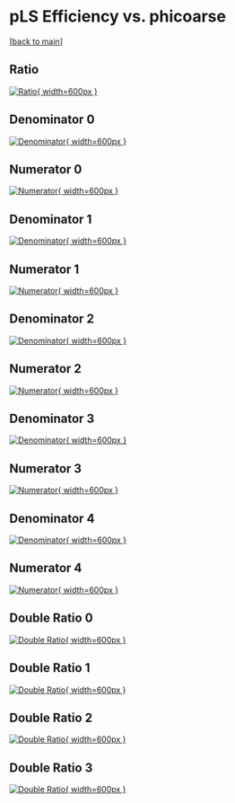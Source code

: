 # pLS Efficiency vs. phicoarse

[[back to main](./)]



## Ratio

[![Ratio](../mtv/var/pLS_loweta_321_1_eff_phicoarse.png){ width=600px }](../mtv/var/pLS_loweta_321_1_eff_phicoarse.pdf)

## Denominator 0

[![Denominator](../mtv/den/pLS_loweta_321_1_eff_phicoarse_den0.png){ width=600px }](../mtv/den/pLS_loweta_321_1_eff_phicoarse_den0.pdf)

## Numerator 0

[![Numerator](../mtv/num/pLS_loweta_321_1_eff_phicoarse_num0.png){ width=600px }](../mtv/num/pLS_loweta_321_1_eff_phicoarse_num0.pdf)

## Denominator 1

[![Denominator](../mtv/den/pLS_loweta_321_1_eff_phicoarse_den1.png){ width=600px }](../mtv/den/pLS_loweta_321_1_eff_phicoarse_den1.pdf)

## Numerator 1

[![Numerator](../mtv/num/pLS_loweta_321_1_eff_phicoarse_num1.png){ width=600px }](../mtv/num/pLS_loweta_321_1_eff_phicoarse_num1.pdf)

## Denominator 2

[![Denominator](../mtv/den/pLS_loweta_321_1_eff_phicoarse_den2.png){ width=600px }](../mtv/den/pLS_loweta_321_1_eff_phicoarse_den2.pdf)

## Numerator 2

[![Numerator](../mtv/num/pLS_loweta_321_1_eff_phicoarse_num2.png){ width=600px }](../mtv/num/pLS_loweta_321_1_eff_phicoarse_num2.pdf)

## Denominator 3

[![Denominator](../mtv/den/pLS_loweta_321_1_eff_phicoarse_den3.png){ width=600px }](../mtv/den/pLS_loweta_321_1_eff_phicoarse_den3.pdf)

## Numerator 3

[![Numerator](../mtv/num/pLS_loweta_321_1_eff_phicoarse_num3.png){ width=600px }](../mtv/num/pLS_loweta_321_1_eff_phicoarse_num3.pdf)

## Denominator 4

[![Denominator](../mtv/den/pLS_loweta_321_1_eff_phicoarse_den4.png){ width=600px }](../mtv/den/pLS_loweta_321_1_eff_phicoarse_den4.pdf)

## Numerator 4

[![Numerator](../mtv/num/pLS_loweta_321_1_eff_phicoarse_num4.png){ width=600px }](../mtv/num/pLS_loweta_321_1_eff_phicoarse_num4.pdf)

## Double Ratio 0

[![Double Ratio](../mtv/ratio/pLS_loweta_321_1_eff_phicoarse_ratio0.png){ width=600px }](../mtv/ratio/pLS_loweta_321_1_eff_phicoarse_ratio0.pdf)

## Double Ratio 1

[![Double Ratio](../mtv/ratio/pLS_loweta_321_1_eff_phicoarse_ratio1.png){ width=600px }](../mtv/ratio/pLS_loweta_321_1_eff_phicoarse_ratio1.pdf)

## Double Ratio 2

[![Double Ratio](../mtv/ratio/pLS_loweta_321_1_eff_phicoarse_ratio2.png){ width=600px }](../mtv/ratio/pLS_loweta_321_1_eff_phicoarse_ratio2.pdf)

## Double Ratio 3

[![Double Ratio](../mtv/ratio/pLS_loweta_321_1_eff_phicoarse_ratio3.png){ width=600px }](../mtv/ratio/pLS_loweta_321_1_eff_phicoarse_ratio3.pdf)

